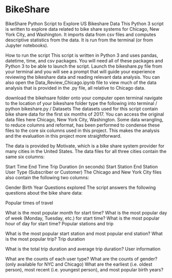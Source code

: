 # BikeShare
BikeShare
Python Script to Explore US Bikeshare Data
This Python 3 script is written to explore data related to bike share systems for Chicago, New York City, and Washington. It imports data from csv files and computes descriptive statistics from the data. It is run from the terminal (or from Jupyter notebooks).

How to run the script
This script is written in Python 3 and uses pandas, datetime, time, and csv packages. You will need all of these packages and Python 3 to be able to launch the script. Launch the bikeshare.py file from your terminal and you will see a prompt that will guide your experience reviewing the bikeshare data and reading relevant data analysis. You can also open the Data_Review_Chicago.ipynb file to view much of the data analysis that is provided in the .py file, all relative to Chicago data.

download the bikehsare folder onto your computer
open terminal
navigate to the location of your bikeshare folder
type the following into terminal / python bikeshare.py /
Datasets
The datasets used for this script contain bike share data for the first six months of 2017. You can access the original data files here Chicago, New York City, Washington. Some data wrangling, to reduce columns and reformat, has been performed to condense these files to the core six columns used in this project. This makes the analysis and the evaluation in this project more straightforward.

The data is provided by Motivate, which is a bike share system provider for many cities in the United States. The data files for all three cities contain the same six columns:

Start Time
End Time
Trip Duration (in seconds)
Start Station
End Station
User Type (Subscriber or Customer)
The Chicago and New York City files also contain the following two columns:

Gender
Birth Year
Questions explored
The script answers the following questions about the bike share data:

Popular times of travel

What is the most popular month for start time?
What is the most popular day of week (Monday, Tuesday, etc.) for start time?
What is the most popular hour of day for start time?
Popular stations and trip

What is the most popular start station and most popular end station?
What is the most popular trip?
Trip duration

What is the total trip duration and average trip duration?
User information

What are the counts of each user type?
What are the counts of gender? (only available for NYC and Chicago)
What are the earliest (i.e. oldest person), most recent (i.e. youngest person), and most popular birth years?
